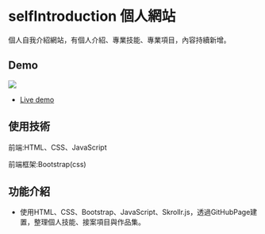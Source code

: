  # selfIntroduction 個人網站
 個人自我介紹網站，有個人介紹、專業技能、專業項目，內容持續新增。

## Demo

![](https://i.imgur.com/N3lyO9j.jpg)

- [Live demo](https://xujiawei0812.github.io/selfIntroduction/)

## 使用技術

前端:HTML、CSS、JavaScript

前端框架:Bootstrap(css)

## 功能介紹

- 使用HTML、CSS、Bootstrap、JavaScript、Skrollr.js，透過GitHubPage建置，整理個人技能、接案項目與作品集。


